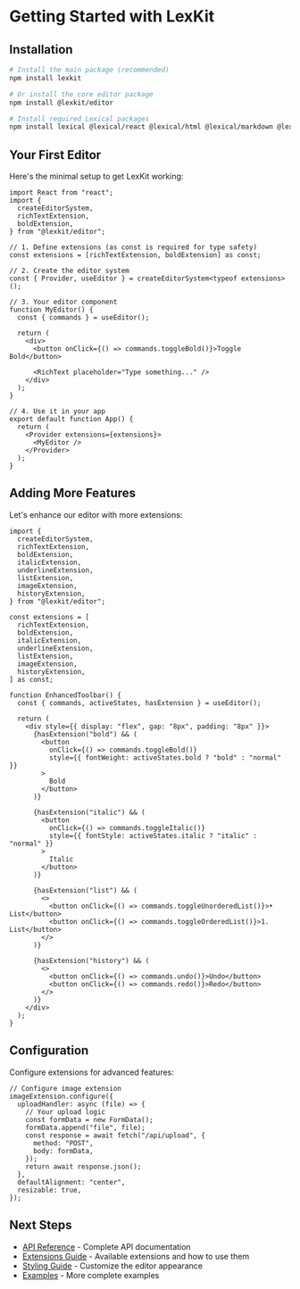 # Getting Started with LexKit

## Installation

```bash
# Install the main package (recommended)
npm install lexkit

# Or install the core editor package
npm install @lexkit/editor

# Install required Lexical packages
npm install lexical @lexical/react @lexical/html @lexical/markdown @lexical/list @lexical/rich-text @lexical/selection @lexical/utils @lexical/code
```

## Your First Editor

Here's the minimal setup to get LexKit working:

```tsx
import React from "react";
import {
  createEditorSystem,
  richTextExtension,
  boldExtension,
} from "@lexkit/editor";

// 1. Define extensions (as const is required for type safety)
const extensions = [richTextExtension, boldExtension] as const;

// 2. Create the editor system
const { Provider, useEditor } = createEditorSystem<typeof extensions>();

// 3. Your editor component
function MyEditor() {
  const { commands } = useEditor();

  return (
    <div>
      <button onClick={() => commands.toggleBold()}>Toggle Bold</button>

      <RichText placeholder="Type something..." />
    </div>
  );
}

// 4. Use it in your app
export default function App() {
  return (
    <Provider extensions={extensions}>
      <MyEditor />
    </Provider>
  );
}
```

## Adding More Features

Let's enhance our editor with more extensions:

```tsx
import {
  createEditorSystem,
  richTextExtension,
  boldExtension,
  italicExtension,
  underlineExtension,
  listExtension,
  imageExtension,
  historyExtension,
} from "@lexkit/editor";

const extensions = [
  richTextExtension,
  boldExtension,
  italicExtension,
  underlineExtension,
  listExtension,
  imageExtension,
  historyExtension,
] as const;

function EnhancedToolbar() {
  const { commands, activeStates, hasExtension } = useEditor();

  return (
    <div style={{ display: "flex", gap: "8px", padding: "8px" }}>
      {hasExtension("bold") && (
        <button
          onClick={() => commands.toggleBold()}
          style={{ fontWeight: activeStates.bold ? "bold" : "normal" }}
        >
          Bold
        </button>
      )}

      {hasExtension("italic") && (
        <button
          onClick={() => commands.toggleItalic()}
          style={{ fontStyle: activeStates.italic ? "italic" : "normal" }}
        >
          Italic
        </button>
      )}

      {hasExtension("list") && (
        <>
          <button onClick={() => commands.toggleUnorderedList()}>• List</button>
          <button onClick={() => commands.toggleOrderedList()}>1. List</button>
        </>
      )}

      {hasExtension("history") && (
        <>
          <button onClick={() => commands.undo()}>Undo</button>
          <button onClick={() => commands.redo()}>Redo</button>
        </>
      )}
    </div>
  );
}
```

## Configuration

Configure extensions for advanced features:

```tsx
// Configure image extension
imageExtension.configure({
  uploadHandler: async (file) => {
    // Your upload logic
    const formData = new FormData();
    formData.append("file", file);
    const response = await fetch("/api/upload", {
      method: "POST",
      body: formData,
    });
    return await response.json();
  },
  defaultAlignment: "center",
  resizable: true,
});
```

## Next Steps

- [API Reference](./api-reference.md) - Complete API documentation
- [Extensions Guide](./extensions.md) - Available extensions and how to use them
- [Styling Guide](./styling.md) - Customize the editor appearance
- [Examples](../../examples) - More complete examples
